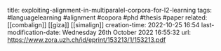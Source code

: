 title: exploiting-alignment-in-multiparalel-corpora-for-l2-learning
tags: #languagelearning #alignment #copora #phd #thesis #paper 
related: [[combalign]] [[giza]] [[simalign]]
creation-time: 2022-10-25 16:54
last-modification-date: Wednesday 26th October 2022 16:55:32
url: https://www.zora.uzh.ch/id/eprint/153213/1/153213.pdf


